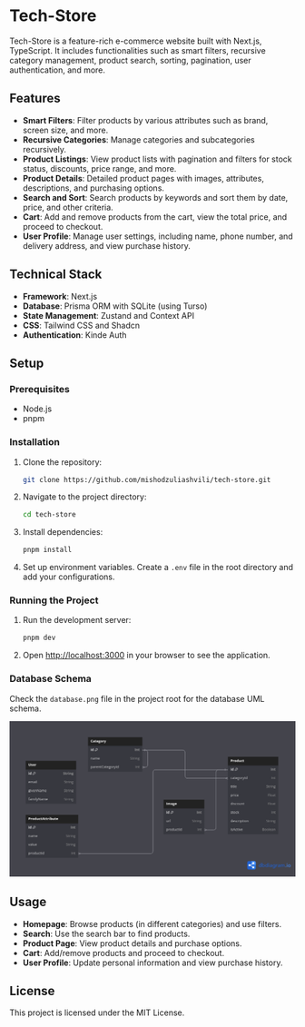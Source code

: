 # Tech-Store

Tech-Store is a feature-rich e-commerce website built with Next.js, TypeScript. It includes functionalities such as smart filters, recursive category management, product search, sorting, pagination, user authentication, and more.

## Features

- **Smart Filters**: Filter products by various attributes such as brand, screen size, and more.
- **Recursive Categories**: Manage categories and subcategories recursively.
- **Product Listings**: View product lists with pagination and filters for stock status, discounts, price range, and more.
- **Product Details**: Detailed product pages with images, attributes, descriptions, and purchasing options.
- **Search and Sort**: Search products by keywords and sort them by date, price, and other criteria.
- **Cart**: Add and remove products from the cart, view the total price, and proceed to checkout.
- **User Profile**: Manage user settings, including name, phone number, and delivery address, and view purchase history.

## Technical Stack

- **Framework**: Next.js
- **Database**: Prisma ORM with SQLite (using Turso)
- **State Management**: Zustand and Context API
- **CSS**: Tailwind CSS and Shadcn
- **Authentication**: Kinde Auth

## Setup

### Prerequisites

- Node.js
- pnpm

### Installation

1. Clone the repository:
   ```bash
   git clone https://github.com/mishodzuliashvili/tech-store.git
   ```
2. Navigate to the project directory:
   ```bash
   cd tech-store
   ```
3. Install dependencies:
   ```bash
   pnpm install
   ```
4. Set up environment variables. Create a `.env` file in the root directory and add your configurations.

### Running the Project

1. Run the development server:
   ```bash
   pnpm dev
   ```
2. Open [http://localhost:3000](http://localhost:3000) in your browser to see the application.

### Database Schema

Check the `database.png` file in the project root for the database UML schema.

![DB image](database.png)

## Usage

- **Homepage**: Browse products (in different categories) and use filters.
- **Search**: Use the search bar to find products.
- **Product Page**: View product details and purchase options.
- **Cart**: Add/remove products and proceed to checkout.
- **User Profile**: Update personal information and view purchase history.

## License

This project is licensed under the MIT License.
